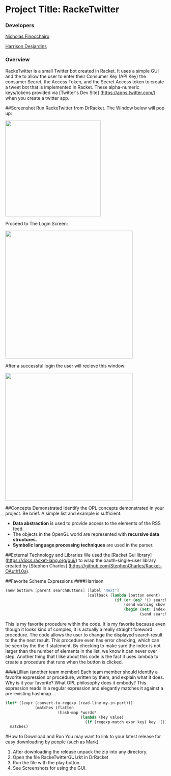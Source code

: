 # Project Title: RackeTwitter

### Developers
[Nicholas Finocchairo](https://github.com/nickfinocchiaro)

[Harrison Desjardins](https://github.com/HTDesjardins)

### Overview
RackeTwitter is a small Twitter bot created in Racket. 
It uses a simple GUI and the to allow the user to enter their Consumer Key (API Key) the consumer Secret, the Access Token, and the Secret Access token to create a tweet bot that is implemented in Racket. These alpha-numeric keys/tokens provided via [Twitter's Dev Site] (https://apps.twitter.com/) when you create a twitter app.  

##Screenshot
Run RackeTwitter from DrRacket. The Window below will pop up:

<img src="https://github.com/oplS16projects/RackeTwitter/blob/master/loginscreen.png" width="300">

Proceed to The Login Screen:

<img src="https://github.com/oplS16projects/RackeTwitter/blob/master/keytokenlogin.png" width="400">

After a successful login the user will recieve this window:

<img src="https://github.com/oplS16projects/RackeTwitter/blob/master/homescreen.png" width="400">

##Concepts Demonstrated
Identify the OPL concepts demonstrated in your project. Be brief. A simple list and example is sufficient. 
* **Data abstraction** is used to provide access to the elements of the RSS feed.
* The objects in the OpenGL world are represented with **recursive data structures.**
* **Symbolic language processing techniques** are used in the parser.

##External Technology and Libraries
We used the [Racket Gui library] (https://docs.racket-lang.org/gui/) to wrap the oauth-single-user library created by [Stephen Charles] (https://github.com/StephenCharles/Racket-OAuth1.0a). 

##Favorite Scheme Expressions
####Harrison
```scheme
(new button% [parent searchButtons] [label "Next"]
                                    [callback (lambda (button event)
                                                (if (or (eq? '() search-results) (>= (+ 1 index-of-search) (length search-results)))
                                                    (send warning show #t)
                                                    (begin (set! index-of-search (+ index-of-search 1))
                                                           (send searchDisplay set-label (next-result search-results index-of-search)))))])
```
This is my favorite procedure within the code.  It is my favorite because even though it looks kind of complex, it is actually a really straight foreword procedure.  The code allows the user to change the displayed search result to the the next result.  This procedure even has error checking, which can be seen by the the if statement.  By checking to make sure the index is not larger than the number of elements in the list, we know it can never over step.  Another thing that I like about this code is the fact it uses lambda to create a procedure that runs when the button is clicked.

####Lillian (another team member)
Each team member should identify a favorite expression or procedure, written by them, and explain what it does. Why is it your favorite? What OPL philosophy does it embody?
This expression reads in a regular expression and elegantly matches it against a pre-existing hashmap....
```scheme
(let* ((expr (convert-to-regexp (read-line my-in-port)))
             (matches (flatten
                       (hash-map *words*
                                 (lambda (key value)
                                   (if (regexp-match expr key) key '()))))))
  matches)
```

#How to Download and Run
You may want to link to your latest release for easy downloading by people (such as Mark).

1. After downloading the release unpack the zip into any directory. 
2. Open the file RackeTwitterGUI.rkt in DrRacket
3. Run the file with the play button. 
4. See Screenshots for using the GUI. 
